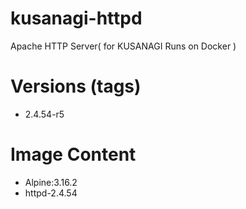 # kusanagi-httpd

Apache HTTP Server( for KUSANAGI Runs on Docker )

# Versions (tags)

- 2.4.54-r5

# Image Content

- Alpine:3.16.2
- httpd-2.4.54


